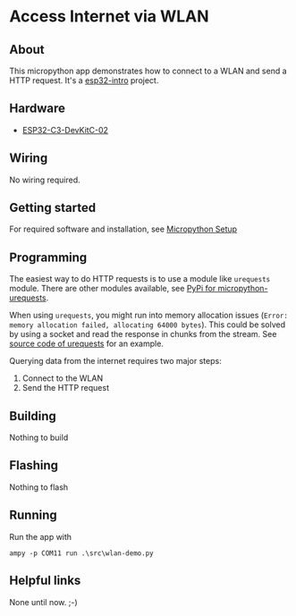 # Access Internet via WLAN

## About

This micropython app demonstrates how to connect to a WLAN and send a HTTP request. It's a [esp32-intro](../../README.md) project.

## Hardware

- [ESP32-C3-DevKitC-02](https://docs.espressif.com/projects/esp-idf/en/latest/esp32c3/hw-reference/esp32c3/user-guide-devkitc-02.html)

## Wiring

No wiring required.

## Getting started

For required software and installation, see [Micropython Setup](../../doc/setup-micropython.md)

## Programming

The easiest way to do HTTP requests is to use a module like `urequests` module. There are other modules available, see [PyPi for micropython-urequests](https://pypi.org/project/micropython-urequests/).

When using `urequests`, you might run into memory allocation issues (`Error:  memory allocation failed, allocating 64000 bytes`). This could be solved by using a socket and read the response in chunks from the stream. See [source code of urequests](<[src/urequests.py](https://github.com/pfalcon/pycopy-lib/blob/master/urequests/urequests/__init__.py)>) for an example.

Querying data from the internet requires two major steps:

1. Connect to the WLAN
2. Send the HTTP request

## Building

Nothing to build

## Flashing

Nothing to flash

## Running

Run the app with

```PS
ampy -p COM11 run .\src\wlan-demo.py
```

## Helpful links

None until now.
;-)
